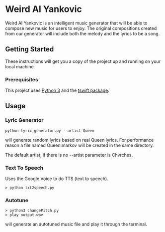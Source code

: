 # Weird AI Yankovic

Weird AI Yankovic is an intelligent music generator that will be able to compose new music for users to enjoy. The original compositions created from our generator will include both the melody and the lyrics to be a song.

## Getting Started

These instructions will get you a copy of the project up and running on your local machine.

### Prerequisites

This project uses [Python 3](https://www.python.org/downloads/) and the [tswift package](https://github.com/brenns10/tswift).

## Usage

### Lyric Generator

```
python lyric_generator.py --artist Queen
```
will generate random lyrics based on real Queen lyrics. For performance reason a file named Queen.markov will be created in the same directory.

The default artist, if there is no --artist parameter is Chvrches.

### Text To Speech

Uses the Google Voice to do TTS (text to speech).
```
> python txt2speech.py 
```


### Autotune

```
> python3 changePitch.py 
> play output.wav
```
will generate an autotuned music file and play it through the terminal. 
